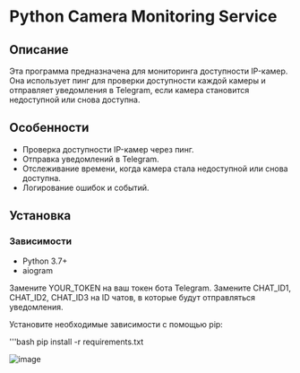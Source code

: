 # Python Camera Monitoring Service

## Описание

Эта программа предназначена для мониторинга доступности IP-камер. Она использует пинг для проверки доступности каждой камеры и отправляет уведомления в Telegram, если камера становится недоступной или снова доступна.

## Особенности

- Проверка доступности IP-камер через пинг.
- Отправка уведомлений в Telegram.
- Отслеживание времени, когда камера стала недоступной или снова доступна.
- Логирование ошибок и событий.

## Установка

### Зависимости

- Python 3.7+
- aiogram

Замените YOUR_TOKEN на ваш токен бота Telegram.
Замените CHAT_ID1, CHAT_ID2, CHAT_ID3 на ID чатов, в которые будут отправляться уведомления.



Установите необходимые зависимости с помощью pip:

'''bash
pip install -r requirements.txt 


![image](https://github.com/ValentinPundikov/CheckCameras/assets/74809607/c557c56d-d45a-4a03-8a70-b5cf662586c4)

